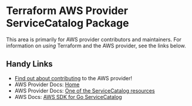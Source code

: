 # Terraform AWS Provider ServiceCatalog Package

This area is primarily for AWS provider contributors and maintainers. For information on _using_ Terraform and the AWS provider, see the links below.

## Handy Links

* [Find out about contributing](https://hashicorp.github.io/terraform-provider-aws/#contribute) to the AWS provider!
* AWS Provider Docs: [Home](https://registry.terraform.io/providers/hashicorp/aws/latest/docs)
* AWS Provider Docs: [One of the ServiceCatalog resources](https://registry.terraform.io/providers/hashicorp/aws/latest/docs/resources/servicecatalog_budget_resource_association)
* AWS Docs: [AWS SDK for Go ServiceCatalog](https://docs.aws.amazon.com/sdk-for-go/api/service/servicecatalog/)
